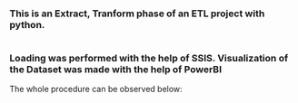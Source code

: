 ### This is an Extract, Tranform phase of an ETL project with python. 
#
### Loading was performed with the help of SSIS. Visualization of the Dataset was made with the help of PowerBI

The whole procedure can be observed below:
